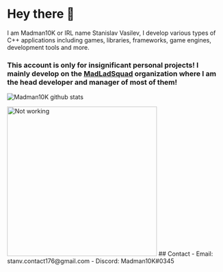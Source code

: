 # Hey there :wave: 
I am Madman10K or IRL name Stanislav Vasilev, I develop various types of C++ applications including games, libraries, frameworks, game engines, development tools and more.

### This account is only for insignificant personal projects! I mainly develop on the [MadLadSquad](https://github.com/MadLadSquad) organization where I am the head developer and manager of most of them!

![Madman10K github stats](https://github-readme-stats-xi-ochre.vercel.app/api?username=Madman10K&theme=light&include_all_commits=true&show_icons=true&hide_border=true&count_private=true)

<img src="https://readme-spotify-status-c8ntyrozm-madman10k.vercel.app/api/run-spotify-status" alt="Not working" width="350" />
## Contact
- Email: stanv.contact176@gmail.com
- Discord: Madman10K#0345
